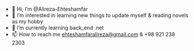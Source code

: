 - 👋 Hi, I’m @Alireza-Ehteshamfar
- 👀 I’m interested in learning new things to update myself & reading novels as my hobby 
- 🌱 I’m currently learning back_end .net 
- 📫 How to reach me 
      ehteshamfaralireza@gmail.com &
      +98 921 238 2303 

<!---
Alireza-Ehteshamfar/Alireza-Ehteshamfar is a ✨ special ✨ repository because its `README.md` (this file) appears on your GitHub profile.
You can click the Preview link to take a look at your changes.
--->

